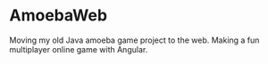 # AmoebaWeb
Moving my old Java amoeba game project to the web. Making a fun multiplayer online game with Angular.
